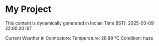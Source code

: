 # My Project

This content is dynamically generated in Indian Time (IST): 2025-03-09 22:00:20 IST


Current Weather in Coimbatore:
Temperature: 28.88 °C
Condition: haze
